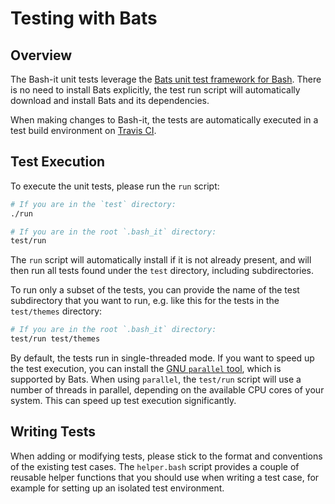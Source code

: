 # Testing with Bats

## Overview

The Bash-it unit tests leverage the [Bats unit test framework for Bash](https://github.com/bats-core/bats-core).
There is no need to install Bats explicitly, the test run script will automatically download and install Bats and its dependencies.

When making changes to Bash-it, the tests are automatically executed in a test build environment on [Travis CI](https://travis-ci.com).

## Test Execution

To execute the unit tests, please run the `run` script:

```bash
# If you are in the `test` directory:
./run

# If you are in the root `.bash_it` directory:
test/run
```

The `run` script will automatically install if it is not already present, and will then run all tests found under the `test` directory, including subdirectories.

To run only a subset of the tests, you can provide the name of the test subdirectory that you want to run, e.g. like this for the tests in the `test/themes` directory:

```bash
# If you are in the root `.bash_it` directory:
test/run test/themes
```

By default, the tests run in single-threaded mode.
If you want to speed up the test execution, you can install the [GNU `parallel` tool](https://www.gnu.org/software/parallel/), which is supported by Bats.
When using `parallel`, the `test/run` script will use a number of threads in parallel, depending on the available CPU cores of your system.
This can speed up test execution significantly.

## Writing Tests

When adding or modifying tests, please stick to the format and conventions of the existing test cases.
The `helper.bash` script provides a couple of reusable helper functions that you should use when writing a test case,
for example for setting up an isolated test environment.
